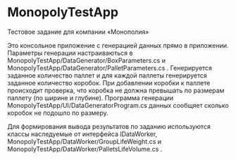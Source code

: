 # MonopolyTestApp
Тестовое задание для компании «Монополия»

Это консольное приложение с генерацией данных прямо в приложении. Параметры генерации настраиваються в MonopolyTestApp/DataGenerator/BoxParameters.cs и MonopolyTestApp/DataGenerator/PalletParameters.cs . Генерируется заданное количество паллет и для каждой паллеты генерируется заданное количество коробок. При добавлении коробки к паллете происходит проверка, что коробка не должна превышать по размерам паллету (по ширине и глубине). Программа генерации MonopolyTestApp/UI/DataGeneratorProgram.cs данных сообщяет сколько коробок не подошло по размеру.  

Для формирования вывода результатов по заданию используются классы наследуемые от интерфейса IDataWorker, MonopolyTestApp/DataWorker/GroupLifeWeight.cs и MonopolyTestApp/DataWorker/PalletsLifeVolume.cs .
